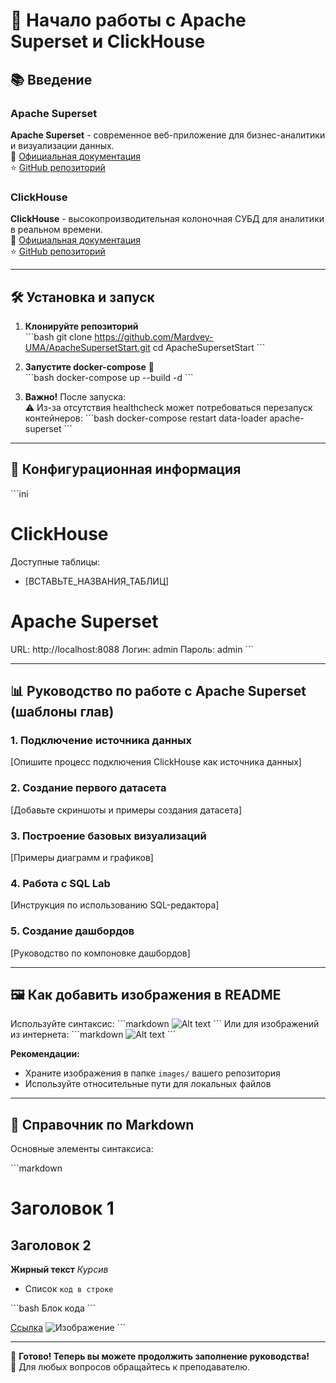 # 🚀 Начало работы с Apache Superset и ClickHouse

## 📚 Введение

### Apache Superset

**Apache Superset** - современное веб-приложение для бизнес-аналитики и визуализации данных.  
🔗 [Официальная документация](https://superset.apache.org/)  
⭐ [GitHub репозиторий](https://github.com/apache/superset)

### ClickHouse

**ClickHouse** - высокопроизводительная колоночная СУБД для аналитики в реальном времени.  
🔗 [Официальная документация](https://clickhouse.com/docs/)  
⭐ [GitHub репозиторий](https://github.com/ClickHouse/ClickHouse)

---

## 🛠️ Установка и запуск

1. **Клонируйте репозиторий**  
   \```bash
   git clone https://github.com/Mardvey-UMA/ApacheSupersetStart.git
   cd ApacheSupersetStart
   \```

2. **Запустите docker-compose** 🐳  
   \```bash
   docker-compose up --build -d
   \```

3. **Важно!** После запуска:  
   ⚠️ Из-за отсутствия healthcheck может потребоваться перезапуск контейнеров:
   \```bash
   docker-compose restart data-loader apache-superset
   \```

---

## 🔧 Конфигурационная информация

\```ini

# ClickHouse

Доступные таблицы:

- [ВСТАВЬТЕ_НАЗВАНИЯ_ТАБЛИЦ]

# Apache Superset

URL: http://localhost:8088
Логин: admin
Пароль: admin
\```

---

## 📊 Руководство по работе с Apache Superset (шаблоны глав)

### 1. Подключение источника данных

[Опишите процесс подключения ClickHouse как источника данных]

### 2. Создание первого датасета

[Добавьте скриншоты и примеры создания датасета]

### 3. Построение базовых визуализаций

[Примеры диаграмм и графиков]

### 4. Работа с SQL Lab

[Инструкция по использованию SQL-редактора]

### 5. Создание дашбордов

[Руководство по компоновке дашбордов]

---

## 🖼️ Как добавить изображения в README

Используйте синтаксис:
\```markdown
![Alt text](relative/path/to/image.png)
\```
Или для изображений из интернета:
\```markdown
![Alt text](URL_изображения)
\```

**Рекомендации:**

- Храните изображения в папке `images/` вашего репозитория
- Используйте относительные пути для локальных файлов

---

## 📝 Справочник по Markdown

Основные элементы синтаксиса:

\```markdown

# Заголовок 1

## Заголовок 2

**Жирный текст**
_Курсив_

- Список
  `код в строке`

\```bash
Блок кода
\```

[Ссылка](https://example.com)
![Изображение](image.jpg)
\```

---

🎉 **Готово! Теперь вы можете продолжить заполнение руководства!**  
🔧 Для любых вопросов обращайтесь к преподавателю.
